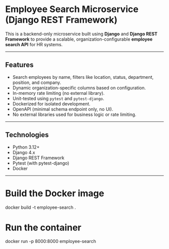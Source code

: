 # Employee Search Microservice (Django REST Framework)

This is a backend-only microservice built using **Django** and **Django REST Framework** to provide a scalable, organization-configurable **employee search API** for HR systems.

---

## Features

- Search employees by name, filters like location, status, department, position, and company.
- Dynamic organization-specific columns based on configuration.
- In-memory rate limiting (no external library).
- Unit-tested using `pytest` and `pytest-django`.
- Dockerized for isolated development.
- OpenAPI (minimal schema endpoint only, no UI).
- No external libraries used for business logic or rate limiting.

---

## Technologies

- Python 3.12+
- Django 4.x
- Django REST Framework
- Pytest (with pytest-django)
- Docker

---

# Build the Docker image
docker build -t employee-search .

# Run the container
docker run -p 8000:8000 employee-search